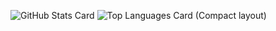 ![GitHub Stats Card](https://github-readme-stats.vercel.app/api?username=Naoyuki0920)
![Top Languages Card (Compact layout)](https://github-readme-stats.vercel.app/api/top-langs/?username=Naoyuki0920)
